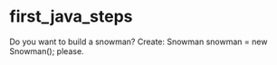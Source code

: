 # first_java_steps
Do you want to build a snowman? Create: Snowman snowman = new Snowman(); please.
